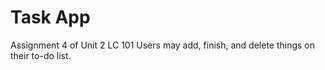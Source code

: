 # Task App
Assignment 4 of Unit 2 LC 101
Users may add, finish, and delete things on their to-do list.
